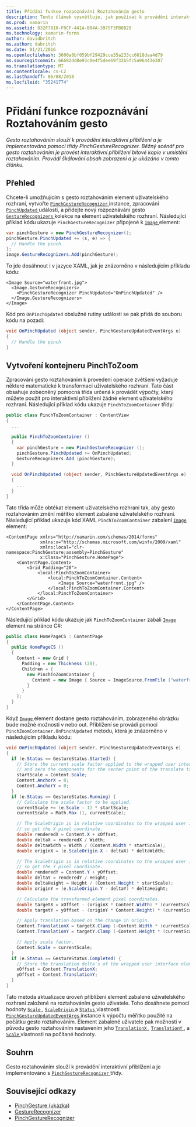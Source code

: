 ```yaml
---
title: Přidání funkce rozpoznávání Roztahováním gesto
description: Tento článek vysvětluje, jak používat k provádění interaktivní přiblížení bitové kopie v umístění roztahováním gesto roztahováním.
ms.prod: xamarin
ms.assetid: 832F7810-F0CF-441A-B04A-3975F3FB8B29
ms.technology: xamarin-forms
author: davidbritch
ms.author: dabritch
ms.date: 01/21/2016
ms.openlocfilehash: 3600a8bf059bf29429cce35a233cc6618daa4d79
ms.sourcegitcommit: 66682dd8e93c0e4f5dee69f32b5fc5a96443e307
ms.translationtype: MT
ms.contentlocale: cs-CZ
ms.lasthandoff: 06/08/2018
ms.locfileid: "35241774"
---
```

# <a name="adding-a-pinch-gesture-recognizer"></a>Přidání funkce rozpoznávání Roztahováním gesto

_Gesto roztahováním slouží k provádění interaktivní přiblížení a je implementována pomocí třídy PinchGestureRecognizer. Běžný scénář pro gesto roztahováním je provést interaktivní přiblížení bitové kopie v umístění roztahováním. Provádí škálování obsah zobrazení a je ukázáno v tomto článku._

## <a name="overview"></a>Přehled

Chcete-li umožňujícím s gesto roztahováním element uživatelského rozhraní, vytvořte [ `PinchGestureRecognizer` ](https://developer.xamarin.com/api/type/Xamarin.Forms.PinchGestureRecognizer/) instance, zpracování [ `PinchUpdated` ](https://developer.xamarin.com/api/event/Xamarin.Forms.PinchGestureRecognizer.PinchUpdated/) události, a přidejte nový rozpoznávání gesto [ `GestureRecognizers` ](https://developer.xamarin.com/api/property/Xamarin.Forms.View.GestureRecognizers/) kolekce na element uživatelského rozhraní. Následující příklad kódu ukazuje `PinchGestureRecognizer` připojené k [ `Image` ](https://developer.xamarin.com/api/type/Xamarin.Forms.Image/) element:

```csharp
var pinchGesture = new PinchGestureRecognizer();
pinchGesture.PinchUpdated += (s, e) => {
  // Handle the pinch
};
image.GestureRecognizers.Add(pinchGesture);
```

To jde dosáhnout i v jazyce XAML, jak je znázorněno v následujícím příkladu kódu:

```xaml
<Image Source="waterfront.jpg">
  <Image.GestureRecognizers>
    <PinchGestureRecognizer PinchUpdated="OnPinchUpdated" />
  </Image.GestureRecognizers>
</Image>
```

Kód pro `OnPinchUpdated` obslužné rutiny události se pak přidá do souboru kódu na pozadí:

```csharp
void OnPinchUpdated (object sender, PinchGestureUpdatedEventArgs e)
{
  // Handle the pinch
}
```

## <a name="creating-a-pinchtozoom-container"></a>Vytvoření kontejneru PinchToZoom

Zpracování gesto roztahováním k provedení operace zvětšení vyžaduje některé matematické k transformaci uživatelského rozhraní. Tato část obsahuje zobecněný pomocná třída určená k provádět výpočty, který můžete použít pro interaktivní přiblížení žádné element uživatelského rozhraní. Následující příklad kódu ukazuje `PinchToZoomContainer` třídy:

```csharp
public class PinchToZoomContainer : ContentView
{
  ...

  public PinchToZoomContainer ()
  {
    var pinchGesture = new PinchGestureRecognizer ();
    pinchGesture.PinchUpdated += OnPinchUpdated;
    GestureRecognizers.Add (pinchGesture);
  }

  void OnPinchUpdated (object sender, PinchGestureUpdatedEventArgs e)
  {
    ...
  }
}
```

Tato třída může obtékat element uživatelského rozhraní tak, aby gesto roztahováním změní měřítko element zabalené uživatelského rozhraní. Následující příklad ukazuje kód XAML `PinchToZoomContainer` zabalení [ `Image` ](https://developer.xamarin.com/api/type/Xamarin.Forms.Image/) element:

```xaml
<ContentPage xmlns="http://xamarin.com/schemas/2014/forms"
             xmlns:x="http://schemas.microsoft.com/winfx/2009/xaml"
             xmlns:local="clr-namespace:PinchGesture;assembly=PinchGesture"
             x:Class="PinchGesture.HomePage">
    <ContentPage.Content>
        <Grid Padding="20">
            <local:PinchToZoomContainer>
                <local:PinchToZoomContainer.Content>
                    <Image Source="waterfront.jpg" />
                </local:PinchToZoomContainer.Content>
            </local:PinchToZoomContainer>
        </Grid>
    </ContentPage.Content>
</ContentPage>
```

Následující příklad kódu ukazuje jak `PinchToZoomContainer` zabalí [ `Image` ](https://developer.xamarin.com/api/type/Xamarin.Forms.Image/) element na stránce C#:

```csharp
public class HomePageCS : ContentPage
{
  public HomePageCS ()
  {
    Content = new Grid {
      Padding = new Thickness (20),
      Children = {
        new PinchToZoomContainer {
          Content = new Image { Source = ImageSource.FromFile ("waterfront.jpg") }
        }
      }
    };
  }
}
```

Když [ `Image` ](https://developer.xamarin.com/api/type/Xamarin.Forms.Image/) element dostane gesto roztahováním, zobrazeného obrázku bude možné možnosti v nebo out. Přiblížení se provádí pomocí `PinchZoomContainer.OnPinchUpdated` metodu, která je znázorněno v následujícím příkladu kódu:

```csharp
void OnPinchUpdated (object sender, PinchGestureUpdatedEventArgs e)
{
  if (e.Status == GestureStatus.Started) {
    // Store the current scale factor applied to the wrapped user interface element,
    // and zero the components for the center point of the translate transform.
    startScale = Content.Scale;
    Content.AnchorX = 0;
    Content.AnchorY = 0;
  }
  if (e.Status == GestureStatus.Running) {
    // Calculate the scale factor to be applied.
    currentScale += (e.Scale - 1) * startScale;
    currentScale = Math.Max (1, currentScale);

    // The ScaleOrigin is in relative coordinates to the wrapped user interface element,
    // so get the X pixel coordinate.
    double renderedX = Content.X + xOffset;
    double deltaX = renderedX / Width;
    double deltaWidth = Width / (Content.Width * startScale);
    double originX = (e.ScaleOrigin.X - deltaX) * deltaWidth;

    // The ScaleOrigin is in relative coordinates to the wrapped user interface element,
    // so get the Y pixel coordinate.
    double renderedY = Content.Y + yOffset;
    double deltaY = renderedY / Height;
    double deltaHeight = Height / (Content.Height * startScale);
    double originY = (e.ScaleOrigin.Y - deltaY) * deltaHeight;

    // Calculate the transformed element pixel coordinates.
    double targetX = xOffset - (originX * Content.Width) * (currentScale - startScale);
    double targetY = yOffset - (originY * Content.Height) * (currentScale - startScale);

    // Apply translation based on the change in origin.
    Content.TranslationX = targetX.Clamp (-Content.Width * (currentScale - 1), 0);
    Content.TranslationY = targetY.Clamp (-Content.Height * (currentScale - 1), 0);

    // Apply scale factor.
    Content.Scale = currentScale;
  }
  if (e.Status == GestureStatus.Completed) {
    // Store the translation delta's of the wrapped user interface element.
    xOffset = Content.TranslationX;
    yOffset = Content.TranslationY;
  }
}
```

Tato metoda aktualizace úroveň přiblížení element zabalené uživatelského rozhraní založené na roztahováním gesto uživatele. Toho dosáhnete pomocí hodnoty [ `Scale` ](https://developer.xamarin.com/api/property/Xamarin.Forms.PinchGestureUpdatedEventArgs.Scale/), [ `ScaleOrigin` ](https://developer.xamarin.com/api/property/Xamarin.Forms.PinchGestureUpdatedEventArgs.ScaleOrigin/) a [ `Status` ](https://developer.xamarin.com/api/property/Xamarin.Forms.PinchGestureUpdatedEventArgs.Status/) vlastnosti [ `PinchGestureUpdatedEventArgs` ](https://developer.xamarin.com/api/type/Xamarin.Forms.PinchGestureUpdatedEventArgs/) instance k výpočtu měřítko použité na počátku gesto roztahováním. Element zabalené uživatele pak možnosti v původu gesto roztahováním nastavením jeho [ `TranslationX` ](https://developer.xamarin.com/api/property/Xamarin.Forms.VisualElement.TranslationX/), [ `TranslationY` ](https://developer.xamarin.com/api/property/Xamarin.Forms.VisualElement.TranslationY/), a [ `Scale` ](https://developer.xamarin.com/api/property/Xamarin.Forms.VisualElement.Scale/) vlastnosti na počítané hodnoty.

## <a name="summary"></a>Souhrn

Gesto roztahováním slouží k provádění interaktivní přiblížení a je implementováno s [ `PinchGestureRecognizer` ](https://developer.xamarin.com/api/type/Xamarin.Forms.PinchGestureRecognizer/) třídy.


## <a name="related-links"></a>Související odkazy

- [PinchGesture (ukázka)](https://developer.xamarin.com/samples/xamarin-forms/WorkingWithGestures/PinchGesture/)
- [GestureRecognizer](https://developer.xamarin.com/api/type/Xamarin.Forms.GestureRecognizer/)
- [PinchGestureRecognizer](https://developer.xamarin.com/api/type/Xamarin.Forms.PinchGestureRecognizer/)
